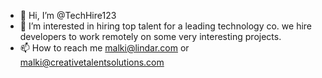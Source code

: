 - 👋 Hi, I’m @TechHire123
- 👀 I’m interested in hiring top talent for a leading technology co. we hire developers to work remotely on some very interesting projects. 
- 📫 How to reach me malki@lindar.com or malki@creativetalentsolutions.com 

<!---
TechHire123/TechHire123 is a ✨ special ✨ repository because its `README.md` (this file) appears on your GitHub profile.
You can click the Preview link to take a look at your changes.
--->
